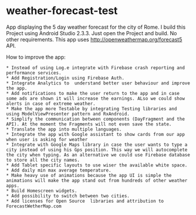 # weather-forecast-test
App displaying the 5 day weather forecast for the city of Rome.
I build this Project using Android Studio 2.3.3. Just open the Project and build. No other requirements.
This app uses http://openweathermap.org/forecast5 API.

How to improve  the app:

	* Instead of using Log.e integrate with Firebase crash reporting and performance services.
	* Add Registration/Login using Firebase Auth.
	* Integrate Analytics to  understand better user behaviour and improve the app.
	* Add notifications to make the user return to the app and in case some ads are shown it will increase the earnings. ALso we could show alerts in case of extreme weather.
	* Make the app more Testable by integrating Testing libraries and using ModelViewPresenter pattern and RxAndroid.
	* Simplify the communication between components (DayFragment and the API). At the moment the Fragments will not even save the state.
	* Translate the app into multiple languages.
	* Integrate the app with Google assistant to show cards from our app when user is asking for weather
	* Integrate with Google Maps library in case the user wants to type a city instead of using his Gps position. This way we will autocomplete the city when typing. As an alternative we could use Firebase database to store all the city names.
	* Add Tablet specific layouts to use wiser the available white space.
	* Add daily min max average temperature.
	* Make heavy use of animations because the app UI is simple the animations will make the app stand out from hundreds of other weather apps.
	* Build Homescreen widgets.
	* Add possibility to switch between two cities.
	* Add licenses for Open Source  libraries and attribution to ForecastWetherMap.com

